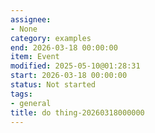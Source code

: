 ```yaml
---
assignee:
- None
category: examples
end: 2026-03-18 00:00:00
item: Event
modified: 2025-05-10@01:28:31
start: 2026-03-18 00:00:00
status: Not started
tags:
- general
title: do thing-20260318000000
---
```


